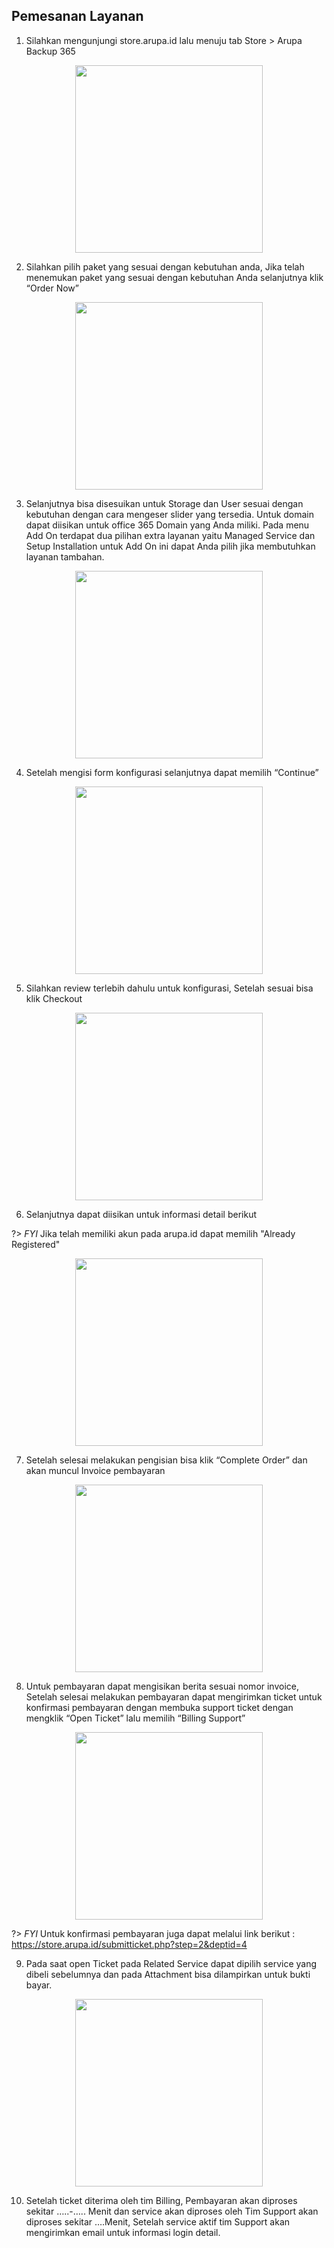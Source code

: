 ## Pemesanan Layanan

1. Silahkan mengunjungi store.arupa.id lalu menuju tab Store > Arupa Backup 365 

<div align=center>
<img width="300" src="_media/AB365Buy1.png"/>
</div>

2. Silahkan pilih paket yang sesuai dengan kebutuhan anda, Jika telah menemukan paket yang sesuai dengan kebutuhan Anda selanjutnya klik “Order Now”

<div align=center>
<img width="300" src="_media/AB365Buy2.png"/>
</div>

3. Selanjutnya bisa disesuikan untuk Storage dan User sesuai dengan kebutuhan dengan cara mengeser slider yang tersedia. Untuk domain dapat diisikan untuk office 365 Domain yang Anda miliki. Pada menu Add On terdapat dua pilihan extra layanan yaitu Managed Service dan Setup Installation untuk Add On ini dapat Anda pilih jika membutuhkan layanan tambahan.

<div align=center>
<img width="300" src="_media/AB365Buy3.png"/>
</div>

4. Setelah mengisi form konfigurasi selanjutnya dapat memilih “Continue”

<div align=center>
<img width="300" src="_media/AB365Buy4.png"/>
</div>

5. Silahkan review terlebih dahulu untuk konfigurasi, Setelah sesuai bisa klik Checkout 

<div align=center>
<img width="300" src="_media/AB365Buy5.png"/>
</div>

6. Selanjutnya dapat diisikan untuk informasi detail berikut 

?> _FYI_ Jika telah memiliki akun pada arupa.id dapat memilih "Already Registered"

<div align=center>
<img width="300" src="_media/AB365Buy6.png"/>
</div>

7. Setelah selesai melakukan pengisian bisa klik “Complete Order” dan akan muncul Invoice pembayaran 

<div align=center>
<img width="300" src="_media/AB365Buy7.png"/>
</div>

8. Untuk pembayaran dapat mengisikan berita sesuai nomor invoice, Setelah selesai melakukan pembayaran dapat mengirimkan ticket untuk konfirmasi pembayaran dengan membuka support ticket dengan mengklik “Open Ticket” lalu memilih “Billing Support”

<div align=center>
<img width="300" src="_media/AB365Buy8.png"/>
</div>

?> _FYI_ Untuk konfirmasi pembayaran juga dapat melalui link berikut : https://store.arupa.id/submitticket.php?step=2&deptid=4

9. Pada saat open Ticket pada Related Service dapat dipilih service yang dibeli sebelumnya dan pada Attachment bisa dilampirkan untuk bukti bayar.

<div align=center>
<img width="300" src="_media/AB365Buy9.png"/>
</div>

10. Setelah ticket diterima oleh tim Billing, Pembayaran akan diproses sekitar …..-….. Menit dan service akan diproses oleh Tim Support akan diproses sekitar ….Menit, Setelah service aktif tim Support akan mengirimkan email untuk informasi login detail.
